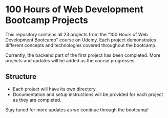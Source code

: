 # 100 Hours of Web Development Bootcamp Projects

This repository contains all 23 projects from the "100 Hours of Web Development Bootcamp" course on Udemy. Each project demonstrates different concepts and technologies covered throughout the bootcamp.

Currently, the backend part of the first project has been completed. More projects and updates will be added as the course progresses.

## Structure

- Each project will have its own directory.
- Documentation and setup instructions will be provided for each project as they are completed.

Stay tuned for more updates as we continue through the bootcamp!